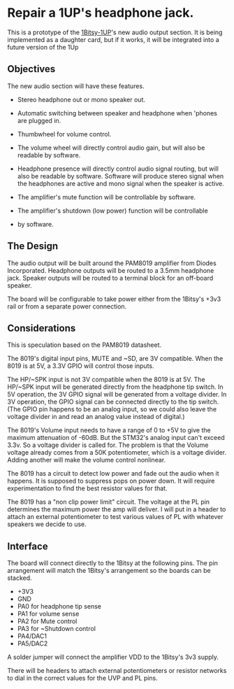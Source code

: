 # Repair a 1UP's headphone jack.

This is a prototype of the
[1Bitsy-1UP](https://github.com/1Bitsy/1bitsy-1up)'s new audio output
section.  It is being implemented as a daughter card, but if it works,
it will be integrated into a future version of the 1Up


## Objectives

The new audio section will have these features.

 * Stereo headphone out or mono speaker out.

* Automatic switching between speaker and headphone when 'phones are
   plugged in.

* Thumbwheel for volume control.

* The volume wheel will directly control audio gain, but will also be
  readable by software.

* Headphone presence will directly control audio signal routing, but
  will also be readable by software. Software will produce stereo
  signal when the headphones are active and mono signal when the
  speaker is active.

* The amplifier's mute function will be controllable by software.

* The amplifier's shutdown (low power) function will be controllable
* by software.


## The Design

The audio output will be built around the PAM8019 amplifier from
Diodes Incorporated.  Headphone outputs will be routed to a 3.5mm
headphone jack.  Speaker outputs will be routed to a terminal block
for an off-board speaker.

The board will be configurable to take power either from the 1Bitsy's
+3v3 rail or from a separate power connection.


## Considerations

This is speculation based on the PAM8019 datasheet.

The 8019's digital input pins, MUTE and ~SD, are 3V compatible.  When
the 8019 is at 5V, a 3.3V GPIO will control those inputs.

The HP/~SPK input is not 3V compatible when the 8019 is at 5V.  The
HP/~SPK input will be generated directly from the headphone tip
switch.  In 5V operation, the 3V GPIO signal will be generated from a
voltage divider.  In 3V operation, the GPIO signal can be connected
directly to the tip switch.  (The GPIO pin happens to be an analog
input, so we could also leave the voltage divider in and read an
analog value instead of digital.)

The 8019's Volume input needs to have a range of 0 to +5V to give the
maximum attenuation of -60dB.  But the STM32's analog input can't
exceed 3.3v.  So a voltage divider is called for.  The problem is that
the Volume voltage already comes from a 50K potentiometer, which is a
voltage divider.  Adding another will make the volume control
nonlinear.

The 8019 has a circuit to detect low power and fade out the audio when
it happens.  It is supposed to suppress pops on power down.  It will
require experimentation to find the best resistor values for that.

The 8019 has a "non clip power limit" circuit.  The voltage at the PL
pin determines the maximum power the amp will deliver.  I will put in
a header to attach an external potentiometer to test various values of
PL with whatever speakers we decide to use.


## Interface

The board will connect directly to the 1Bitsy at the following
pins.  The pin arrangement will match the 1Bitsy's arrangement
so the boards can be stacked.

* +3V3
* GND
* PA0 for headphone tip sense
* PA1 for volume sense
* PA2 for Mute control
* PA3 for ~Shutdown control
* PA4/DAC1
* PA5/DAC2

A solder jumper will connect the amplifier VDD to the 1Bitsy's 3v3
supply.

There will be headers to attach external potentiometers or resistor
networks to dial in the correct values for the UVP and PL pins.

